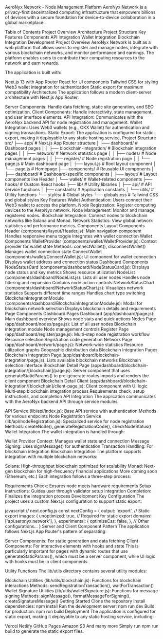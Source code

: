 AeroNyx Network - Node Management Platform
AeroNyx Network is a privacy-first decentralized computing infrastructure that empowers billions of devices with a secure foundation for device-to-device collaboration in a global marketplace.

Table of Contents
Project Overview
Architecture
Project Structure
Key Features
Components
API Integration
Wallet Integration
Blockchain Integration
Development
Project Overview
AeroNyx Network is built as a web platform that allows users to register and manage nodes, integrate with various blockchain networks, and monitor performance and earnings. The platform enables users to contribute their computing resources to the network and earn rewards.

The application is built with:

Next.js 13 with App Router
React for UI components
Tailwind CSS for styling
Web3 wallet integration for authentication
Static export for maximum compatibility
Architecture
The application follows a modern client-server architecture with Next.js App Router:

Server Components: Handle data fetching, static site generation, and SEO optimization.
Client Components: Handle interactivity, state management, and user interface elements.
API Integration: Communicates with the AeroNyx backend API for node registration and management.
Wallet Integration: Uses Web3 wallets (e.g., OKX Wallet) for authentication and signing transactions.
Static Export: The application is configured for static export, making it deployable to any static hosting service.
Project Structure
src/
├── app/                     # Next.js App Router structure
│   ├── dashboard/           # Dashboard pages
│   │   ├── blockchain-integration/  # Blockchain integration pages
│   │   ├── network/         # Network statistics page
│   │   ├── nodes/           # Node management pages
│   │   ├── register/        # Node registration page
│   │   └── page.js          # Main dashboard page
│   ├── layout.js            # Root layout component
│   └── page.js              # Homepage
├── components/              # Reusable UI components
│   ├── dashboard/           # Dashboard-specific components
│   ├── layout/              # Layout components like Header
│   └── wallet/              # Wallet-related components
├── hooks/                   # Custom React hooks
├── lib/                     # Utility libraries
│   ├── api/                 # API service functions
│   ├── constants/           # Application constants
│   └── utils/               # Utility functions
└── styles/                  # Global styles
    └── globals.css          # Tailwind CSS and global styles
Key Features
Wallet Authentication: Users connect their Web3 wallet to access the platform.
Node Registration: Register computing devices to the AeroNyx network.
Node Management: Monitor and manage registered nodes.
Blockchain Integration: Connect nodes to blockchain networks like Solana and Monad.
Network Statistics: View global network statistics and performance metrics.
Components
Layout Components
Header (components/layout/Header.js):
Main navigation component
Handles responsive menu toggle
Integrates with wallet connection
Wallet Components
WalletProvider (components/wallet/WalletProvider.js):
Context provider for wallet state
Methods: connectWallet(), disconnectWallet()
Manages wallet connection state
ConnectWallet (components/wallet/ConnectWallet.js):
UI component for wallet connection
Displays wallet address and connection status
Dashboard Components
NodeStatusCard (components/dashboard/NodeStatusCard.js):
Displays node status and key metrics
Shows resource utilization
NodeList (components/dashboard/NodeList.js):
Lists all user nodes
Handles node filtering and expansion
Contains node action controls
NetworkStatusChart (components/dashboard/NetworkStatusChart.js):
Visualizes network statistics
Supports different time ranges
Handles chart type switching
BlockchainIntegrationModule (components/dashboard/BlockchainIntegrationModule.js):
Modal for blockchain network selection
Displays blockchain details and requirements
Page Components
Dashboard Pages
Dashboard (app/dashboard/page.js):
Main dashboard overview
Shows node stats and quick actions
Nodes Page (app/dashboard/nodes/page.js):
List of all user nodes
Blockchain integration module
Node management controls
Register Page (app/dashboard/register/page.js):
Multi-step node registration workflow
Resource selection
Registration code generation
Network Page (app/dashboard/network/page.js):
Network-wide statistics
Resource utilization graphs
Geographic distribution data
Blockchain Integration Pages
Blockchain Integration Page (app/dashboard/blockchain-integration/page.js):
Lists available blockchain networks
Blockchain selection interface
Blockchain Detail Page (app/dashboard/blockchain-integration/[blockchain]/page.js):
Server component that uses generateStaticParams() to pre-generate routes
Imports and renders the client component
Blockchain Detail Client (app/dashboard/blockchain-integration/[blockchain]/client-page.js):
Client component with UI logic
Multi-step blockchain integration process
Requirements check, setup instructions, and completion
API Integration
The application communicates with the AeroNyx backend API through service modules:

API Service (lib/api/index.js):
Base API service with authentication
Methods for various endpoints
Node Registration Service (lib/api/nodeRegistration.js):
Specialized service for node registration
Methods: createNode(), generateRegistrationCode(), checkNodeStatus()
Wallet Integration
The wallet integration is handled through:

Wallet Provider Context: Manages wallet state and connection
Message Signing: Uses signMessage() for authentication
Transaction Handling: For blockchain integration
Blockchain Integration
The platform supports integration with multiple blockchain networks:

Solana: High-throughput blockchain optimized for scalability
Monad: Next-gen blockchain for high-frequency financial applications
More coming soon (Ethereum, etc.)
Each integration follows a three-step process:

Requirements Check: Ensures node meets hardware requirements
Setup Instructions: Guides user through validator setup
Integration Completion: Finalizes the integration process
Development
Key Configuration
The project uses a custom Next.js configuration to support static export:

javascript
// next.config.js
const nextConfig = {
  output: 'export',  // Static export
  images: {
    unoptimized: true,  // Required for static export
    domains: ['api.aeronyx.network'],
  },
  experimental: {
    optimizeCss: false,
  },
  // Other configurations...
}
Server and Client Component Pattern
The application follows Next.js App Router's pattern of separating:

Server Components: For static generation and data fetching
Client Components: For interactive elements with hooks and state
This is particularly important for pages with dynamic routes that use generateStaticParams(), which must be a server component, while UI logic with hooks must be in client components.

Utility Functions
The lib/utils directory contains several utility modules:

Blockchain Utilities (lib/utils/blockchain.js):
Functions for blockchain interactions
Methods: sendRegistrationTransaction(), waitForTransaction()
Wallet Signature Utilities (lib/utils/walletSignature.js):
Functions for message signing
Methods: signMessage(), formatMessageForSigning(), createSignatureMessage()
Getting Started
Clone the repository
Install dependencies: npm install
Run the development server: npm run dev
Build for production: npm run build
Deployment
The application is configured for static export, making it deployable to any static hosting service, including:

Vercel
Netlify
GitHub Pages
Amazon S3
And many more
Simply run npm run build to generate the static export files.


